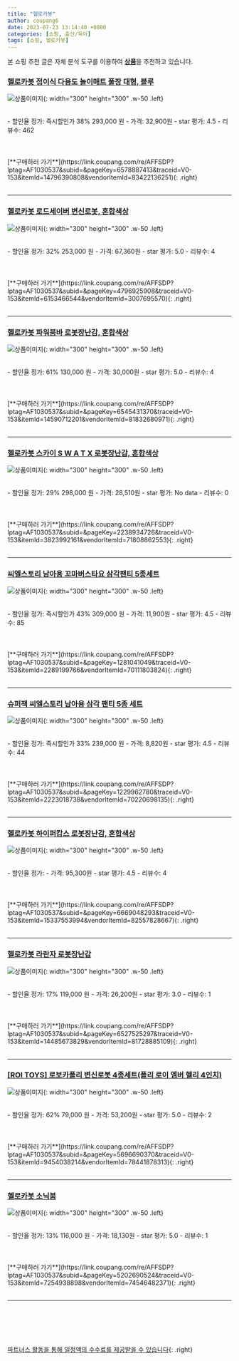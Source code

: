 ```yaml
---
title: "헬로카봇"
author: coupang6
date: 2023-07-23 13:14:40 +0800
categories: [쇼핑, 출산/육아]
tags: [쇼핑, 헬로카봇]
---
```


본 쇼핑 추천 글은 자체 분석 도구를 이용하여 [**상품**](https://link.coupang.com/a/bao1ui)을 추천하고 있습니다.

### [헬로카봇 접이식 다용도 놀이매트 풀장 대형, 블루](https://link.coupang.com/re/AFFSDP?lptag=AF1030537&subid=&pageKey=6578887413&traceid=V0-153&itemId=14796390808&vendorItemId=83422136251)

![상품이미지](https://thumbnail10.coupangcdn.com/thumbnails/remote/230x230ex/image/vendor_inventory/0e76/adbb86e11c1f99456c8eebd97033dd7d9dcb2bb9c696e417e72012797a79.jpg){: width="300" height="300" .w-50 .left}


<br>
- 할인율 정가: 즉시할인가 38%  293,000   원
- 가격: 32,900원
- star 평가: 4.5
- 리뷰수: 462
<br>
<br>
<br>
<br>
[**구매하러 가기**](https://link.coupang.com/re/AFFSDP?lptag=AF1030537&subid=&pageKey=6578887413&traceid=V0-153&itemId=14796390808&vendorItemId=83422136251){: .right}
<br>
<br>

---

### [헬로카봇 로드세이버 변신로봇, 혼합색상](https://link.coupang.com/re/AFFSDP?lptag=AF1030537&subid=&pageKey=4796925908&traceid=V0-153&itemId=6153466544&vendorItemId=3007695570)

![상품이미지](https://thumbnail7.coupangcdn.com/thumbnails/remote/230x230ex/image/retail/images/77218522794425-09150b94-a786-4fb5-87df-37cdd77ebd12.JPG){: width="300" height="300" .w-50 .left}


<br>
- 할인율 정가: 32%  253,000   원
- 가격: 67,360원
- star 평가: 5.0
- 리뷰수: 4
<br>
<br>
<br>
<br>
[**구매하러 가기**](https://link.coupang.com/re/AFFSDP?lptag=AF1030537&subid=&pageKey=4796925908&traceid=V0-153&itemId=6153466544&vendorItemId=3007695570){: .right}
<br>
<br>

---

### [헬로카봇 파워붐바 로봇장난감, 혼합색상](https://link.coupang.com/re/AFFSDP?lptag=AF1030537&subid=&pageKey=6545431370&traceid=V0-153&itemId=14590712201&vendorItemId=81832680971)

![상품이미지](https://thumbnail7.coupangcdn.com/thumbnails/remote/230x230ex/image/retail/images/2447517360704035-c7c7220b-4b0e-4bf4-bbd6-83b5d151c679.jpg){: width="300" height="300" .w-50 .left}


<br>
- 할인율 정가: 61%  130,000   원
- 가격: 30,000원
- star 평가: 5.0
- 리뷰수: 4
<br>
<br>
<br>
<br>
[**구매하러 가기**](https://link.coupang.com/re/AFFSDP?lptag=AF1030537&subid=&pageKey=6545431370&traceid=V0-153&itemId=14590712201&vendorItemId=81832680971){: .right}
<br>
<br>

---

### [헬로카봇 스카이 S W A T X 로봇장난감, 혼합색상](https://link.coupang.com/re/AFFSDP?lptag=AF1030537&subid=&pageKey=2238934726&traceid=V0-153&itemId=3823992161&vendorItemId=71808862553)

![상품이미지](https://thumbnail9.coupangcdn.com/thumbnails/remote/230x230ex/image/retail/images/2020/10/13/17/9/b06e4598-66df-4bcb-82b9-bab57f9bbef0.jpg){: width="300" height="300" .w-50 .left}


<br>
- 할인율 정가: 29%  298,000   원
- 가격: 28,510원
- star 평가: No data
- 리뷰수: 0
<br>
<br>
<br>
<br>
[**구매하러 가기**](https://link.coupang.com/re/AFFSDP?lptag=AF1030537&subid=&pageKey=2238934726&traceid=V0-153&itemId=3823992161&vendorItemId=71808862553){: .right}
<br>
<br>

---

### [씨엘스토리 남아용 꼬마버스타요 삼각팬티 5종세트](https://link.coupang.com/re/AFFSDP?lptag=AF1030537&subid=&pageKey=1281041049&traceid=V0-153&itemId=2289199766&vendorItemId=70111803824)

![상품이미지](https://thumbnail8.coupangcdn.com/thumbnails/remote/230x230ex/image/retail/images/407136776877686-0d030066-7558-4f78-a2e7-17e535b2dca5.jpg){: width="300" height="300" .w-50 .left}


<br>
- 할인율 정가: 즉시할인가 43%  309,000   원
- 가격: 11,900원
- star 평가: 4.5
- 리뷰수: 85
<br>
<br>
<br>
<br>
[**구매하러 가기**](https://link.coupang.com/re/AFFSDP?lptag=AF1030537&subid=&pageKey=1281041049&traceid=V0-153&itemId=2289199766&vendorItemId=70111803824){: .right}
<br>
<br>

---

### [슈퍼잭 씨엘스토리 남아용 삼각 팬티 5종 세트](https://link.coupang.com/re/AFFSDP?lptag=AF1030537&subid=&pageKey=1229962780&traceid=V0-153&itemId=2223018738&vendorItemId=70220698135)

![상품이미지](https://thumbnail8.coupangcdn.com/thumbnails/remote/230x230ex/image/retail/images/2020/01/31/10/6/5bf709ae-2c7f-4089-9ea2-622b48585fa9.jpg){: width="300" height="300" .w-50 .left}


<br>
- 할인율 정가: 즉시할인가 33%  239,000   원
- 가격: 8,820원
- star 평가: 4.5
- 리뷰수: 44
<br>
<br>
<br>
<br>
[**구매하러 가기**](https://link.coupang.com/re/AFFSDP?lptag=AF1030537&subid=&pageKey=1229962780&traceid=V0-153&itemId=2223018738&vendorItemId=70220698135){: .right}
<br>
<br>

---

### [헬로카봇 하이퍼캅스 로봇장난감, 혼합색상](https://link.coupang.com/re/AFFSDP?lptag=AF1030537&subid=&pageKey=6669048293&traceid=V0-153&itemId=15337553994&vendorItemId=82557828667)

![상품이미지](https://thumbnail6.coupangcdn.com/thumbnails/remote/230x230ex/image/rs_quotation_api/vjayzjyf/d23700ee86474c888828cf28ef18c1d3.jpg){: width="300" height="300" .w-50 .left}


<br>
- 할인율 정가: 
- 가격: 95,300원
- star 평가: 4.5
- 리뷰수: 4
<br>
<br>
<br>
<br>
[**구매하러 가기**](https://link.coupang.com/re/AFFSDP?lptag=AF1030537&subid=&pageKey=6669048293&traceid=V0-153&itemId=15337553994&vendorItemId=82557828667){: .right}
<br>
<br>

---

### [헬로카봇 라란자 로봇장난감](https://link.coupang.com/re/AFFSDP?lptag=AF1030537&subid=&pageKey=6527525297&traceid=V0-153&itemId=14485673829&vendorItemId=81728885109)

![상품이미지](https://thumbnail9.coupangcdn.com/thumbnails/remote/230x230ex/image/retail/images/2276667757311300-ed05bba4-6830-4d7d-a0e8-07cfa7b6be7c.jpg){: width="300" height="300" .w-50 .left}


<br>
- 할인율 정가: 17%  119,000   원
- 가격: 26,200원
- star 평가: 3.0
- 리뷰수: 1
<br>
<br>
<br>
<br>
[**구매하러 가기**](https://link.coupang.com/re/AFFSDP?lptag=AF1030537&subid=&pageKey=6527525297&traceid=V0-153&itemId=14485673829&vendorItemId=81728885109){: .right}
<br>
<br>

---

### [[ROI TOYS] 로보카폴리 변신로봇 4종세트(폴리 로이 엠버 헬리 4인치)](https://link.coupang.com/re/AFFSDP?lptag=AF1030537&subid=&pageKey=5696690370&traceid=V0-153&itemId=9454038214&vendorItemId=78441878313)

![상품이미지](https://thumbnail10.coupangcdn.com/thumbnails/remote/230x230ex/image/vendor_inventory/7eb6/5876aa5daff6b26caa052e4625af69f00a4231181fab9a671cf499ad8c7b.jpg){: width="300" height="300" .w-50 .left}


<br>
- 할인율 정가: 62%  79,000   원
- 가격: 53,200원
- star 평가: 5.0
- 리뷰수: 2
<br>
<br>
<br>
<br>
[**구매하러 가기**](https://link.coupang.com/re/AFFSDP?lptag=AF1030537&subid=&pageKey=5696690370&traceid=V0-153&itemId=9454038214&vendorItemId=78441878313){: .right}
<br>
<br>

---

### [헬로카봇 소닉붐](https://link.coupang.com/re/AFFSDP?lptag=AF1030537&subid=&pageKey=5202690524&traceid=V0-153&itemId=7254938898&vendorItemId=74546482371)

![상품이미지](https://thumbnail9.coupangcdn.com/thumbnails/remote/230x230ex/image/rs_quotation_api/zxoyke9o/2bc3742eec694874ad18628a8c669d7c.JPG){: width="300" height="300" .w-50 .left}


<br>
- 할인율 정가: 13%  116,000   원
- 가격: 18,130원
- star 평가: 5.0
- 리뷰수: 1
<br>
<br>
<br>
<br>
[**구매하러 가기**](https://link.coupang.com/re/AFFSDP?lptag=AF1030537&subid=&pageKey=5202690524&traceid=V0-153&itemId=7254938898&vendorItemId=74546482371){: .right}
<br>
<br>

---
<br><br><br><br><br> [파트너스 활동을 통해 일정액의 수수료를 제공받을 수 있습니다](https://link.coupang.com/a/bao1ui){: .right}